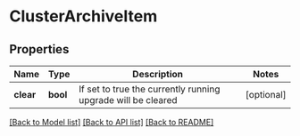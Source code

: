 # ClusterArchiveItem

## Properties
Name | Type | Description | Notes
------------ | ------------- | ------------- | -------------
**clear** | **bool** | If set to true the currently running upgrade will be cleared | [optional] 

[[Back to Model list]](../README.md#documentation-for-models) [[Back to API list]](../README.md#documentation-for-api-endpoints) [[Back to README]](../README.md)


